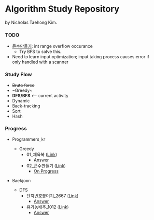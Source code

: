 # Algorithm Study Repository

by Nicholas Taehong Kim.

### TODO
- [큰수만들기](https://github.com/rlaxoghd94/Algorithm_Study/blob/master/Programmers_kr/Greedy/02_%ED%81%B0%EC%88%98%EB%A7%8C%EB%93%A4%EA%B8%B0/Main.java): int range overflow occurance
	- Try BFS to solve this.
- Need to learn input optimization; input taking process causes error if only handled with a scanner

### Study Flow
- ~~Brute force~~
- ~Greedy~
- **DFS/BFS** <-- current activity
- Dynamic
- Back-tracking
- Sort
- Hash

### Progress
- Programmers_kr
	- Greedy
		- 01_체육복 ([Link](https://programmers.co.kr/learn/courses/30/lessons/42862))
			- [Answer](https://github.com/rlaxoghd94/Algorithm_Study/blob/master/Programmers_kr/Greedy/01_%EC%B2%B4%EC%9C%A1%EB%B3%B5/Main.java)
		- 02_큰수만들기 ([Link](https://programmers.co.kr/learn/courses/30/lessons/42883))
			- [On Progress](https://github.com/rlaxoghd94/Algorithm_Study/blob/master/Programmers_kr/Greedy/02_%ED%81%B0%EC%88%98%EB%A7%8C%EB%93%A4%EA%B8%B0/Main.java)

- Baekjoon
	- DFS
		- 단지번호붙이기_2667 ([Link](https://www.acmicpc.net/problem/2667))
			- [Answer](https://github.com/rlaxoghd94/Algorithm_Study/blob/master/Baekjoon/DFS/2667.java)
		- 유기농배추_1012 ([Link](https://www.acmicpc.net/problem/1012))
			- [Answer](https://github.com/rlaxoghd94/Algorithm_Study/blob/master/Baekjoon/DFS/1012.java)
